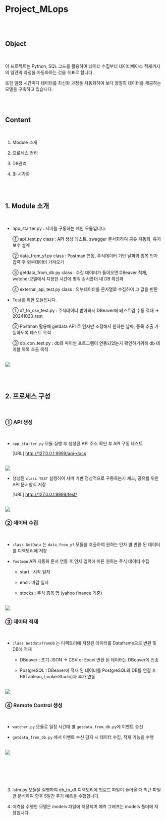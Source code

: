# Project_MLops


<br/><br/>

## Object

<br/>

이 프로젝트는 Python, SQL 코드를 활용하여 데이터 수집부터 데이터베이스 적재까지의 일련의 과정을 자동화하는 것을 목표로 합니다.

또한 일정 시간마다 데이터를 최신화 과정을 자동화하여 보다 양질의 데이터를 제공하는 모델을 구축하고 있습니다.

<br/><br/>

## Content

<br/>

1. Module 소개

2. 프로세스 정리

3. DB관리

4. BI 시각화

<br/><br/>

## 1. Module 소개

<br/>

- app_starter.py : 서버를 구동하는 메인 모듈입니다.

  ① api_test.py class : API 생성 테스트, swagger 문서화하여 공유 자동화, 유지보수 설계 

  ② data_from_yf.py class : Postman 연동, 주식데이터 기반 날짜와 종목 인자 입력 후 외부데이터 가져오기

  ③ getdata_from_db.py class : 수집 데이터가 들어오면 DBeaver 적재, watcher모델에서 지정한 시간에 맞춰 감시폴더 내 DB 최신화

  ④ external_api_test.py class : 외부데이터를 문자열로 수집하여 그 값을 반환

- Test를 위한 모듈입니다.

  ① df_to_csv_test.py : 주식데이터 받아와서 DBeaver에 테스트겸 수동 적재 → 20241023_test

  ② Postman 활용해 getdata API 로 인자만 조정해서 원하는 날짜, 종목 추출 가능하도록 테스트 목적

  ③ db_con_test.py : db와 파이썬 프로그렘이 연동되었는지 확인하기위해 db 테이블 목록 추출 목적

<br/>

<img src="image/MLops_0.png">

<br/><br/>

## 2. 프로세스 구성

<br/>

### ① API 생성

<br/>

- `app_starter.py` 모듈 실행 후 생성된 API 주소 확인 후 API 구동 테스트 

  [URL] http://127.0.0.1:9999/api-docs 

<br/>

<img src="image/API_homepage.png">

<br/>

- 생성된 `class TEST` 실행하여 서버 기반 정상적으로 구동하는지 체크, 공유를 위한 API 문서양식 저장

  [URL] http://127.0.0.1:9999/test/

<br/>

<img src="image/API_test_result.png">

<br/>

### ② 데이터 수집

<br/>

- `class GetData` 는 `data_from_yf` 모듈을 호출하여 원하는 인자 별 반환 된 데이터를 디렉토리에 저장

- `Postman` API 자동화 문서 연동 후 인자 입력에 따른 원하는 주식 데이터 수집

  - start : 시작 일자

  - end : 마감 일자

  - stocks : 주식 종목 명 (yahoo finance 기준)

<br/>

<img src="image/Postman_stocks_auto.png">

<br/>

### ③ 데이터 적재

<br/>

- `class GetdatafromDB` 는 디렉토리에 저장된 데이터를 Dataframe으로 변환 및 DB에 적재

  - DBeaver : 초기 JSON → CSV or Excel 변환 된 데이터는 DBeaver에 전송

  - PostgreSQL : DBeaver에 적재 된 데이터를 PostgreSQL와 DB를 연결 후 BI(Tableau, LookerStudio)과 추가 연동

<br/>

<img src="image/DBeaver_db_con_test.png">

<br/> 

### ④ Remote Control 생성

<br/> 

- `watcher.py` 모듈로 일정 시간대 별 `getdata_from_db.py`에 이벤트 송신

- `getdata_from_db.py` 에서 이벤트 수신 감지 시 데이터 수집, 적재 기능을 수행

<br/>

<img src="image/watcher_getfromdb_data_insert.png">

<br/><br/>

### 

<br/>

3. lstm.py 모듈을 실행하여 db_to_df 디렉토리에 업로드 파일이 들어올 때 최근 파일만 분석하여 향후 5일간 주가 예측을 수행합니다.

4. 예측을 수행한 모델은 models 파일에 저장되며 예측 그래프는 models 폴더에 저장됩니다.




























